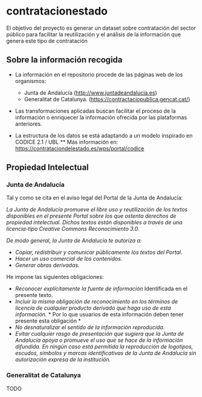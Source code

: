 # contratacionestado

El objetivo del proyecto es generar un dataset sobre contratación del sector público para facilitar la reutilización y el análisis de la información que genera este tipo de contratación

## Sobre la información recogida

* La información en el repositorio procede de las páginas web de los organismos: 
  * Junta de Andalucía (http://www.juntadeandalucia.es)
  * Generalitat de Catalunya. (https://contractaciopublica.gencat.cat/)

* Las transformaciones aplicadas buscan facilitar el proceso de la información o enriquecer la información ofrecida por las plataformas anteriores.

* La estructura de los datos se está adaptando a un modelo inspirado en CODICE 2.1 / UBL
** Más información en: https://contrataciondelestado.es/wps/portal/codice

## Propiedad Intelectual

### Junta de Andalucía

Tal y como se cita en el aviso legal del Portal de la Junta de Andalucía: 

_La Junta de Andalucía promueve el libre uso y reutilización de los textos disponibles en el presente Portal sobre los que ostenta derechos de propiedad intelectual. Dichos textos están disponibles a través de una licencia-tipo Creative Commons Reconocimiento 3.0._

_De modo general, la Junta de Andalucía te autoriza a:_

* _Copiar, redistribuir y comunicar públicamente los textos del Portal._
* _Hacer un uso comercial de los contenidos._
* _Generar obras derivadas._

He impone las siguientes obligaciones:

* _Reconocer explícitamente la fuente de información_ Identificada en el presente texto.
* _Incluir la misma obligación de reconocimiento en los términos de licencia de cualquier producto derivado que haga uso de esta información._ * Por lo que usuarios de esta información deben tener presente esta obligación *
* _No desnaturalizar el sentido de la información reproducida._
* _Evitar cualquier rasgo de presentación que sugiera que la Junta de Andalucía apoya o promueve el uso que se hace de la información difundida. En ningún caso está permitida la reproducción de logotipos, escudos, símbolos y marcas identificativas de la Junta de Andalucía sin autorización expresa de la institución._

### Generalitat de Catalunya

TODO

